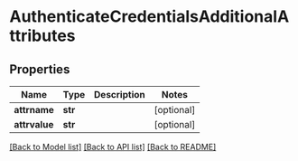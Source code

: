 # AuthenticateCredentialsAdditionalAttributes

## Properties
Name | Type | Description | Notes
------------ | ------------- | ------------- | -------------
**attrname** | **str** |  | [optional] 
**attrvalue** | **str** |  | [optional] 

[[Back to Model list]](../README.md#documentation-for-models) [[Back to API list]](../README.md#documentation-for-api-endpoints) [[Back to README]](../README.md)


